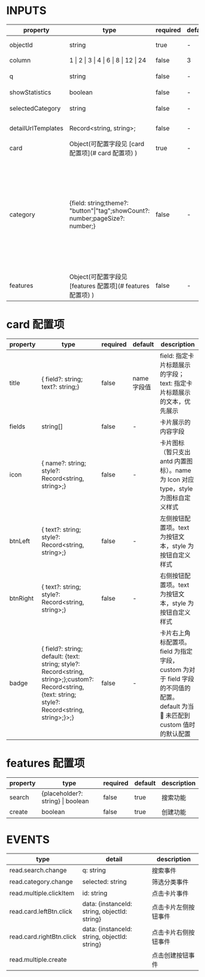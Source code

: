 [//]: # "business-bricks/cmdb-instances/instance-card-list.ts"

# INPUTS

| property           | type                                                                              | required | default | description                                                                                                                              |
| ------------------ | --------------------------------------------------------------------------------- | -------- | ------- | ---------------------------------------------------------------------------------------------------------------------------------------- |
| objectId           | string                                                                            | true     | -       | CMDB 模型 ID                                                                                                                             |
| column             | 1 &#124; 2 &#124; 3 &#124; 4 &#124; 6 &#124; 8 &#124; 12 &#124; 24                | false    | 3       | 每行列数                                                                                                                                 |
| q                  | string                                                                            | false    | -       | 搜索框指定搜索值                                                                                                                         |
| showStatistics     | boolean                                                                           | false    | -       | 显示统计信息                                                                                                                             |
| selectedCategory   | string                                                                            | false    | -       | 默认选中的分类                                                                                                                           |
| detailUrlTemplates | Record&lt;string, string&gt;;                                                     | false    | -       | 自定义卡片 url                                                                                                                           |
| card               | Object(可配置字段见 [card 配置项](# card 配置项) )                                | true     | -       | 卡片配置项                                                                                                                               |
| category           | {field: string;theme?: "button"&#124;"tag";showCount?: number;pageSize?: number;} | false    | -       | 分类配置项。field：分类字段；theme：显示样式；showCount：初始化时显示内容的分类数量，为`0`时显示全部分类；pageSize：分类内分页的每页数量 |  |
| features           | Object(可配置字段见 [features 配置项](# features 配置项) )                        | false    | -       | 功能配置项                                                                                                                               |

# card 配置项

| property | type                                                                                                                                                                    | required | default     | description                                                                                                                |
| -------- | ----------------------------------------------------------------------------------------------------------------------------------------------------------------------- | -------- | ----------- | -------------------------------------------------------------------------------------------------------------------------- |
| title    | { field?: string; text?: string;}                                                                                                                                       | false    | name 字段值 | field: 指定卡片标题展示的字段；text: 指定卡片标题展示的文本，优先展示                                                      |
| fields   | string[]                                                                                                                                                                | false    | -           | 卡片展示的内容字段                                                                                                         |
| icon     | { name?: string; style?: Record&lt;string, string&gt;;}                                                                                                                 | false    | -           | 卡片图标（暂只支出 antd 内置图标）。name 为 Icon 对应 type，style 为图标自定义样式                                         |
| btnLeft  | { text?: string; style?: Record&lt;string, string&gt;;}                                                                                                                 | false    | -           | 左侧按钮配置项。text 为按钮文本，style 为按钮自定义样式                                                                    |
| btnRight | { text?: string; style?: Record&lt;string, string&gt;;}                                                                                                                 | false    | -           | 右侧按钮配置项。text 为按钮文本，style 为按钮自定义样式                                                                    |
| badge    | { field?: string; default: {text: string; style?: Record&lt;string, string&gt;;};custom?: Record&lt;string, {text: string; style?: Record&lt;string, string&gt;;}&gt;;} | false    | -           | 卡片右上角标配置项。field 为指定字段，custom 为对于 field 字段的不同值的配置。default 为当  未匹配到 custom 值时的默认配置 |

# features 配置项

| property | type                                  | required | default | description |
| -------- | ------------------------------------- | -------- | ------- | ----------- |
| search   | {placeholder?: string} &#124; boolean | false    | true    | 搜索功能    |
| create   | boolean                               | false    | true    | 创建功能    |

# EVENTS

| type                     | detail                                       | description          |
| ------------------------ | -------------------------------------------- | -------------------- |
| read.search.change       | q: string                                    | 搜索事件             |
| read.category.change     | selected: string                             | 筛选分类事件         |
| read.multiple.clickItem  | id: string                                   | 点击卡片事件         |
| read.card.leftBtn.click  | data: {instanceId: string, objectId: string} | 点击卡片左侧按钮事件 |
| read.card.rightBtn.click | data: {instanceId: string, objectId: string} | 点击卡片右侧按钮事件 |
| read.multiple.create     |                                              | 点击创建按钮事件     |
